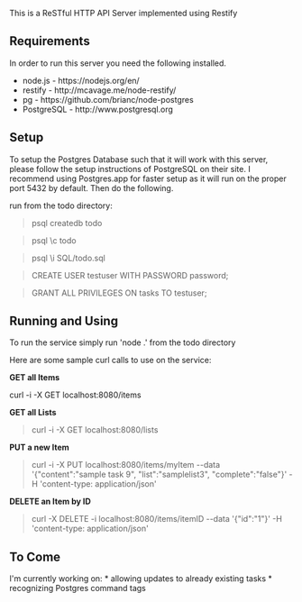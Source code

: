 This is a ReSTful HTTP API Server implemented using Restify

<h2>Requirements</h2>
In order to run this server you need the following installed.
<ul>
	<li>node.js - https://nodejs.org/en/</li>
	<li>restify - http://mcavage.me/node-restify/</li>
	<li>pg - https://github.com/brianc/node-postgres</li>
	<li>PostgreSQL - http://www.postgresql.org</li>
</ul>

<h2>Setup</h2>
To setup the Postgres Database such that it will work with this server, please follow the setup instructions of PostgreSQL on their site. I recommend using Postgres.app for faster setup as it will run on the proper port 5432 by default. Then do the following.

run from the todo directory:
>psql createdb todo

>psql \c todo

>psql \i SQL/todo.sql

>CREATE USER testuser WITH PASSWORD password;

>GRANT ALL PRIVILEGES ON tasks TO testuser;


<h2>Running and Using</h2>
To run the service simply run
'node .'
from the todo directory

Here are some sample curl calls to use on the service:

<b>GET all Items</b>

curl -i -X GET localhost:8080/items


<b>GET all Lists</b>

>curl -i -X GET localhost:8080/lists


<b>PUT a new Item</b>

>curl -i -X PUT localhost:8080/items/myItem --data '{"content":"sample task 9", "list":"samplelist3", "complete":"false"}' -H 'content-type: application/json'


<b>DELETE an Item by ID</b>

>curl -X DELETE -i localhost:8080/items/itemID --data '{"id":"1"}' -H 'content-type: application/json'


<h2>To Come</h2>
I'm currently working on: 
* allowing updates to already existing tasks
* recognizing Postgres command tags
